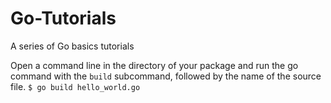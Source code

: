 # Go-Tutorials
A series of Go basics tutorials

Open a command line in the directory of your package and run the go command with the ```build``` subcommand, followed by the name of the source file.
```$ go build hello_world.go```
